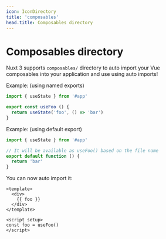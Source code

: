 ```yaml
---
icon: IconDirectory
title: 'composables'
head.title: Composables directory
---
```


# Composables directory

Nuxt 3 supports `composables/` directory to auto import your Vue composables into your application and use using auto imports!


Example: (using named exports)

```js [composables/useFoo.ts]
import { useState } from '#app'

export const useFoo () {
  return useState('foo', () => 'bar')
}
```

Example: (using default export)

```js [composables/use-foo.ts or composables/useFoo.ts]
import { useState } from '#app'

// It will be available as useFoo() based on the file name
export default function () {
  return 'bar'
}
```

You can now auto import it:

```vue [app.vue]
<template>
  <div>
    {{ foo }}
  </div>
</template>

<script setup>
const foo = useFoo()
</script>
```

